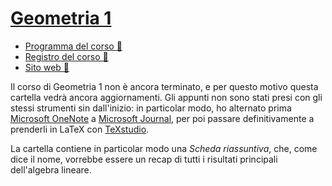 # [Geometria 1](https://esami.unipi.it/programma.php?c=53668&aa=2022&cid=9&did=20)

- [Programma del corso 📘](https://esami.unipi.it/programma.php?c=53668&aa=2022&cid=9&did=20)
- [Registro del corso 📑](https://unimap.unipi.it/registri/dettregistriNEW.php?re=7084691::::&ri=9631)
- [Sito web 🔗](http://people.dm.unipi.it/salvetti/GeometriaI_Matematica/indice1.html)

Il corso di Geometria 1 non è ancora terminato, e per questo motivo questa cartella vedrà ancora aggiornamenti. Gli appunti non sono stati presi con gli stessi strumenti sin dall'inizio: in particolar modo,
ho alternato prima [Microsoft OneNote](https://www.onenote.com/) a [Microsoft Journal](https://apps.microsoft.com/store/detail/microsoft-journal/9N318R854RHH?hl=it-it&gl=it), per poi passare definitivamente a prenderli in LaTeX con [TeXstudio](https://www.texstudio.org/).

La cartella contiene in particolar modo una *Scheda riassuntiva*, che, come dice il nome, vorrebbe essere un recap di
tutti i risultati principali dell'algebra lineare.